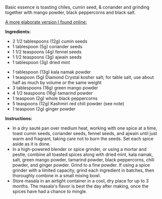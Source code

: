 Basic essence is toasting chiles, cumin seed, & coriander and grinding together with mango powder, black peppercorns and black salt.

[A more elaborate version I found online:](https://www.seriouseats.com/recipes/2017/11/chaat-masala-spice-blend-recipe.html)

**Ingredients:**
- 2 1/2 tablespoons (12g) cumin seeds
- 1 tablespoon (5g) coriander seeds
- 1 1/2 teaspoons (4g) fennel seeds
- 1 1/2 teaspoons (3g) ajwain seeds
- 1 tablespoon (3g) dried mint
* 1 tablespoon (13g) kala namak powder
* 1 teaspoon (5g) Diamond Crystal kosher salt; for table salt, use about half as much by volume or the same weight
* 3 tablespoons (18g) green mango powder
* 4 1/2 teaspoons (16g) tamarind powder
* 1 teaspoon (2g) whole black peppercorns
* 5 teaspoons (12g) Kashmiri red chili powder (see note)
* 1 teaspoon (2g) ginger powder

**Instructions:**
- In a dry sauté pan over medium heat, working with one spice at a time, toast cumin seeds, coriander seeds, fennel seeds, and ajwain until just warm and fragrant, taking care not to burn the seeds. Set each spice aside as it is done.
- In a high-powered blender or spice grinder, or using a mortar and pestle, combine all toasted spices along with dried mint, kala namak, salt, green mango powder, tamarind powder, black peppercorns, chili powder, and ginger powder. Grind to a fine powder. If using a spice grinder with a limited capacity, grind each ingredient in batches, then thoroughly combine in a small mixing bowl.
- Store masala in an airtight container in a cool, dry place for up to 3 months. The masala's flavor is best the day after making, once the spices have had a chance to mingle.
